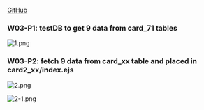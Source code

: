 [GitHub](https://github.com/legandcorepower/1112_wp2_demo_71)

### W03-P1: testDB to get 9 data from card_71 tables

![1.png](https://sjpcedtwrnasasskzklq.supabase.co/storage/v1/object/sign/md-img/w03-1.PNG?token=eyJhbGciOiJIUzI1NiIsInR5cCI6IkpXVCJ9.eyJ1cmwiOiJtZC1pbWcvdzAzLTEuUE5HIiwiaWF0IjoxNjc3Njc0MjYzLCJleHAiOjE3MDkyMTAyNjN9.ytJia-177FiovbL-L0QUUIXc2m0w9mpVf-LF6VEtsKE&t=2023-03-01T12%3A37%3A44.152Z)

### W03-P2: fetch 9 data from card_xx table and placed in card2_xx/index.ejs 

![2.png](https://sjpcedtwrnasasskzklq.supabase.co/storage/v1/object/sign/md-img/w03-2.PNG?token=eyJhbGciOiJIUzI1NiIsInR5cCI6IkpXVCJ9.eyJ1cmwiOiJtZC1pbWcvdzAzLTIuUE5HIiwiaWF0IjoxNjc3Njc0Mjk5LCJleHAiOjE3MDkyMTAyOTl9.6yDxdbk_p7dP62OIM0VXPNO1v03x5R0b8Jvz_X9nen0&t=2023-03-01T12%3A38%3A19.837Z)

![2-1.png](https://sjpcedtwrnasasskzklq.supabase.co/storage/v1/object/sign/md-img/w03-2-1.PNG?token=eyJhbGciOiJIUzI1NiIsInR5cCI6IkpXVCJ9.eyJ1cmwiOiJtZC1pbWcvdzAzLTItMS5QTkciLCJpYXQiOjE2Nzc2NzQzMTEsImV4cCI6MTcwOTIxMDMxMX0.GlWsThFgujZ9m0-UcUWqtRCmYCSGIXLA93LPXFL_-ss&t=2023-03-01T12%3A38%3A31.661Z)
